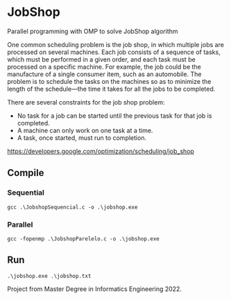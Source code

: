 # JobShop

Parallel programming with OMP to solve JobShop algorithm

One common scheduling problem is the job shop, in which multiple jobs are processed on several machines. Each job consists of a sequence of tasks, which must be performed in a given order, and each task must be processed on a specific machine. For example, the job could be the manufacture of a single consumer item, such as an automobile. The problem is to schedule the tasks on the machines so as to minimize the length of the schedule—the time it takes for all the jobs to be completed.

There are several constraints for the job shop problem:

- No task for a job can be started until the previous task for that job is completed.
- A machine can only work on one task at a time.
- A task, once started, must run to completion.

https://developers.google.com/optimization/scheduling/job_shop

## Compile

### Sequential

```
gcc .\JobshopSequencial.c -o .\jobshop.exe 
```
### Parallel

```
gcc -fopenmp .\JobshopParelelo.c -o .\jobshop.exe 
```

## Run

```
.\jobshop.exe .\jobshop.txt
```

Project from Master Degree in Informatics Engineering 2022.
